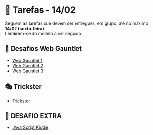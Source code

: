 # 📌 Tarefas - 14/02  

Seguem as tarefas que devem ser entregues, em grupo, até no máximo **14/02 (sexta-feira)**.  
Lembrem-se do modelo a ser seguido.  

## 🔹 **Desafios Web Gauntlet**  
- [Web Gauntlet 1](https://play.picoctf.org/practice/challenge/88)  
- [Web Gauntlet 2](https://play.picoctf.org/practice/challenge/174)  
- [Web Gauntlet 3](https://play.picoctf.org/practice/challenge/128)  

## 🎭 **Trickster**  
- [Trickster](https://play.picoctf.org/practice/challenge/445)  

## 🚀 **DESAFIO EXTRA**  
- [Java Script Kiddie](https://play.picoctf.org/practice/challenge/29)  

 
